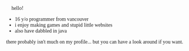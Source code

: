 <div style="font-family: mono">👋 hello!

- 16 y/o programmer from vancouver
- i enjoy making games and stupid little websites
- also have dabbled in java

there probably isn't much on my profile... but you can have a look around if you want.

</div>

<!---
Jojobinx17/Jojobinx17 is a ✨ special ✨ repository because its `README.md` (this file) appears on your GitHub profile.
You can click the Preview link to take a look at your changes.
--->
